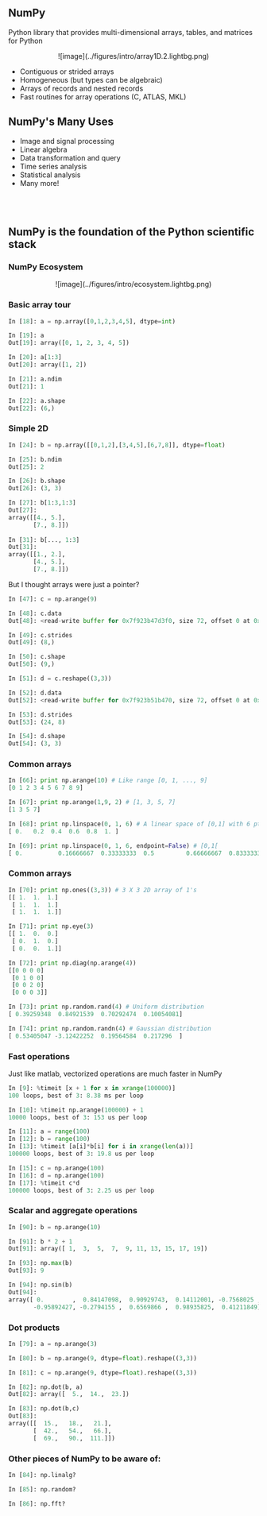 NumPy
-----

Python library that provides multi-dimensional arrays, tables, and matrices for Python

<center>
![image](../figures/intro/array1D.2.lightbg.png)
</center>

- Contiguous or strided arrays
- Homogeneous (but types can be algebraic)
 - Arrays of records and nested records
- Fast routines for array operations (C, ATLAS, MKL)



## NumPy's Many Uses

- Image and signal processing
- Linear algebra
- Data transformation and query
- Time series analysis
- Statistical analysis
- Many more!
  
<br/><br/>
## NumPy is the foundation of the Python scientific stack



### NumPy Ecosystem

<center>
![image](../figures/intro/ecosystem.lightbg.png)
</center>



### Basic array tour

```python
In [18]: a = np.array([0,1,2,3,4,5], dtype=int)

In [19]: a
Out[19]: array([0, 1, 2, 3, 4, 5])

In [20]: a[1:3]
Out[20]: array([1, 2])

In [21]: a.ndim
Out[21]: 1

In [22]: a.shape
Out[22]: (6,)
```



### Simple 2D
```python
In [24]: b = np.array([[0,1,2],[3,4,5],[6,7,8]], dtype=float)

In [25]: b.ndim
Out[25]: 2

In [26]: b.shape
Out[26]: (3, 3)

In [27]: b[1:3,1:3]
Out[27]: 
array([[4., 5.],
       [7., 8.]])
       
In [31]: b[..., 1:3]
Out[31]: 
array([[1., 2.],
       [4., 5.],
       [7., 8.]])
```



But I thought arrays were just a pointer?  
```python
In [47]: c = np.arange(9)

In [48]: c.data
Out[48]: <read-write buffer for 0x7f923b47d3f0, size 72, offset 0 at 0x107782930>

In [49]: c.strides
Out[49]: (8,)

In [50]: c.shape
Out[50]: (9,)

In [51]: d = c.reshape((3,3))

In [52]: d.data
Out[52]: <read-write buffer for 0x7f923b51b470, size 72, offset 0 at 0x1077829b0>

In [53]: d.strides
Out[53]: (24, 8)

In [54]: d.shape
Out[54]: (3, 3)
```



### Common arrays

```python
In [66]: print np.arange(10) # Like range [0, 1, ..., 9]
[0 1 2 3 4 5 6 7 8 9]

In [67]: print np.arange(1,9, 2) # [1, 3, 5, 7]
[1 3 5 7]

In [68]: print np.linspace(0, 1, 6) # A linear space of [0,1] with 6 pts
[ 0.   0.2  0.4  0.6  0.8  1. ]

In [69]: print np.linspace(0, 1, 6, endpoint=False) # [0,1[
[ 0.          0.16666667  0.33333333  0.5         0.66666667  0.83333333]
```



### Common arrays
```python
In [70]: print np.ones((3,3)) # 3 X 3 2D array of 1's
[[ 1.  1.  1.]
 [ 1.  1.  1.]
 [ 1.  1.  1.]]

In [71]: print np.eye(3)
[[ 1.  0.  0.]
 [ 0.  1.  0.]
 [ 0.  0.  1.]]

In [72]: print np.diag(np.arange(4))
[[0 0 0 0]
 [0 1 0 0]
 [0 0 2 0]
 [0 0 0 3]]

In [73]: print np.random.rand(4) # Uniform distribution
[ 0.39259348  0.84921539  0.70292474  0.10054081]

In [74]: print np.random.randn(4) # Gaussian distribution
[ 0.53405047 -3.12422252  0.19564584  0.217296  ]
```



### Fast operations

Just like matlab, vectorized operations are much faster in NumPy
```python
In [9]: %timeit [x + 1 for x in xrange(100000)]
100 loops, best of 3: 8.38 ms per loop

In [10]: %timeit np.arange(100000) + 1
10000 loops, best of 3: 153 us per loop

In [11]: a = range(100)
In [12]: b = range(100)
In [13]: %timeit [a[i]*b[i] for i in xrange(len(a))]
100000 loops, best of 3: 19.8 us per loop

In [15]: c = np.arange(100)
In [16]: d = np.arange(100)
In [17]: %timeit c*d
100000 loops, best of 3: 2.25 us per loop
```



### Scalar and aggregate operations

```python
In [90]: b = np.arange(10)

In [91]: b * 2 + 1
Out[91]: array([ 1,  3,  5,  7,  9, 11, 13, 15, 17, 19])

In [93]: np.max(b)
Out[93]: 9

In [94]: np.sin(b)
Out[94]: 
array([ 0.        ,  0.84147098,  0.90929743,  0.14112001, -0.7568025 ,
       -0.95892427, -0.2794155 ,  0.6569866 ,  0.98935825,  0.41211849])
```



### Dot products
```python
In [79]: a = np.arange(3)

In [80]: b = np.arange(9, dtype=float).reshape((3,3))

In [81]: c = np.arange(9, dtype=float).reshape((3,3))

In [82]: np.dot(b, a)
Out[82]: array([  5.,  14.,  23.])

In [83]: np.dot(b,c)
Out[83]: 
array([[  15.,   18.,   21.],
       [  42.,   54.,   66.],
       [  69.,   90.,  111.]])
```



### Other pieces of NumPy to be aware of:
```python
In [84]: np.linalg?

In [85]: np.random?

In [86]: np.fft?
```
